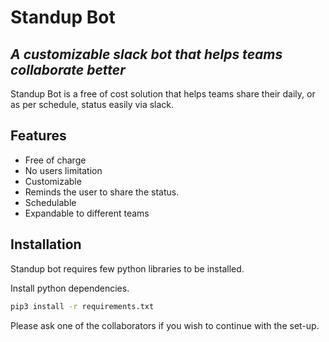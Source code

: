 # Standup Bot
## _A customizable slack bot that helps teams collaborate better_


Standup Bot is a free of cost solution that helps teams share their daily, 
or as per schedule, status easily via slack.

## Features

- Free of charge
- No users limitation
- Customizable
- Reminds the user to share the status.
- Schedulable
- Expandable to different teams

## Installation

Standup bot requires few python libraries to be installed.

Install python  dependencies.

```sh
pip3 install -r requirements.txt
```

Please ask one of the collaborators if you wish to continue with the set-up.
